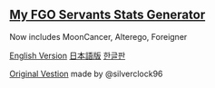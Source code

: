 ## [My FGO Servants Stats Generator](https://ice-pendragon.github.io/myfgosts/myfgosts.html)
Now includes MoonCancer, Alterego, Foreigner

[English Version](https://ice-pendragon.github.io/myfgosts/myfgosts-eng.html)
[日本語版](https://ice-pendragon.github.io/myfgosts/myfgosts.html)
[한글판](https://ice-pendragon.github.io/myfgosts/myfgosts-kor.html)

[Original Vestion](http://you96.web.fc2.com/soko/myfgosts.html) made by @silverclock96
